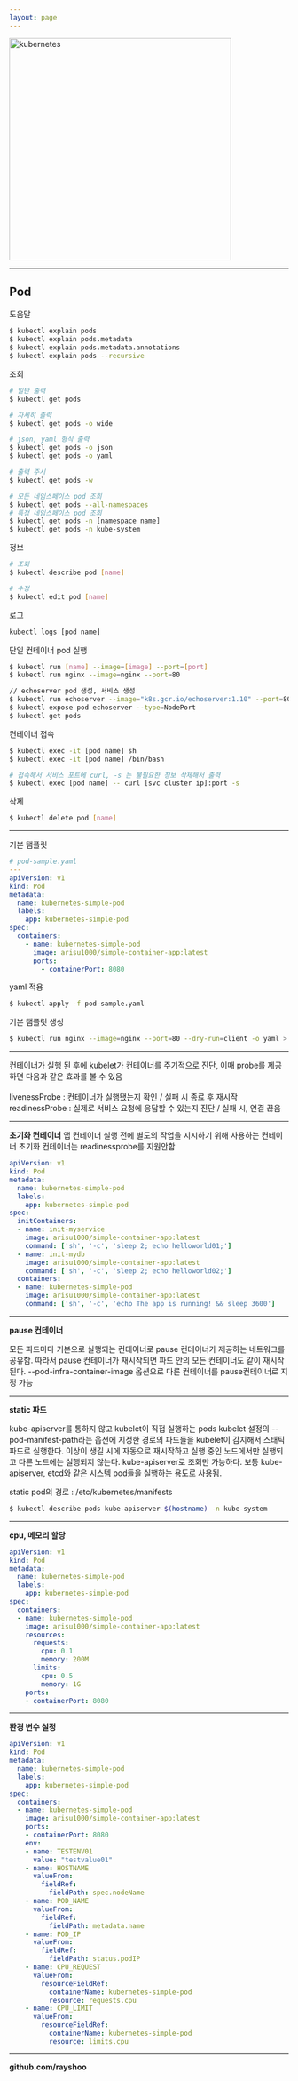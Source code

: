 ```yaml
---
layout: page
---
```


<img src="/assets/images/kubernetes.png" alt="kubernetes" width="400px">

<hr/>

## Pod

도움말
```sh
$ kubectl explain pods
$ kubectl explain pods.metadata
$ kubectl explain pods.metadata.annotations
$ kubectl explain pods --recursive
```

조회
```sh
# 일반 출력
$ kubectl get pods

# 자세히 출력
$ kubectl get pods -o wide

# json, yaml 형식 출력
$ kubectl get pods -o json
$ kubectl get pods -o yaml

# 출력 주시
$ kubectl get pods -w

# 모든 네임스페이스 pod 조회
$ kubectl get pods --all-namespaces
# 특정 네임스페이스 pod 조회
$ kubectl get pods -n [namespace name]
$ kubectl get pods -n kube-system
```

정보
```sh
# 조회
$ kubectl describe pod [name]

# 수정
$ kubectl edit pod [name]

```

로그

```sh
kubectl logs [pod name]
```

단일 컨테이너 pod 실행
```sh
$ kubectl run [name] --image=[image] --port=[port]
$ kubectl run nginx --image=nginx --port=80

// echoserver pod 생성, 서비스 생성
$ kubectl run echoserver --image="k8s.gcr.io/echoserver:1.10" --port=8080
$ kubectl expose pod echoserver --type=NodePort
$ kubectl get pods
```

컨테이너 접속
```sh
$ kubectl exec -it [pod name] sh
$ kubectl exec -it [pod name] /bin/bash

# 접속해서 서비스 포트에 curl, -s 는 불필요한 정보 삭제해서 출력
$ kubectl exec [pod name] -- curl [svc cluster ip]:port -s
```

삭제
```sh
$ kubectl delete pod [name]
```
<hr/>

기본 탬플릿

```yaml
# pod-sample.yaml
---
apiVersion: v1
kind: Pod
metadata:
  name: kubernetes-simple-pod
  labels:
    app: kubernetes-simple-pod
spec:
  containers:
    - name: kubernetes-simple-pod
      image: arisu1000/simple-container-app:latest
      ports:
        - containerPort: 8080
```

yaml 적용
```sh
$ kubectl apply -f pod-sample.yaml
```

기본 탬플릿 생성
```sh
$ kubectl run nginx --image=nginx --port=80 --dry-run=client -o yaml > abc.yaml
```

<hr/>
컨테이너가 실행 된 후에 kubelet가 컨테이너를 주기적으로 진단, 이때 probe를 제공하면 다음과 같은 효과를 볼 수 있음
<br/><br/>
livenessProbe : 컨테이너가 실행됐는지 확인 / 실패 시 종료 후 재시작<br/>
readinessProbe : 실제로 서비스 요청에 응답할 수 있는지 진단 / 실패 시, 연결 끊음

<hr/>

**초기화 컨테이너**
앱 컨테이너 실행 전에 별도의 작업을 지시하기 위해 사용하는 컨테이너
초기화 컨테이너는 readinessprobe를 지원안함

```yaml
apiVersion: v1
kind: Pod
metadata:
  name: kubernetes-simple-pod
  labels:
    app: kubernetes-simple-pod
spec:
  initContainers:
  - name: init-myservice
    image: arisu1000/simple-container-app:latest
    command: ['sh', '-c', 'sleep 2; echo helloworld01;']
  - name: init-mydb
    image: arisu1000/simple-container-app:latest
    command: ['sh', '-c', 'sleep 2; echo helloworld02;']
  containers:
  - name: kubernetes-simple-pod 
    image: arisu1000/simple-container-app:latest
    command: ['sh', '-c', 'echo The app is running! && sleep 3600']
```

<hr/>

**pause 컨테이너**

모든 파드마다 기본으로 실행되는 컨테이너로 pause 컨테이너가 제공하는 네트워크를 공유함. 따라서 pause 컨테이너가 재시작되면 파드 안의 모든 컨테이너도 같이 재시작된다.
--pod-infra-container-image 옵션으로 다른 컨테이너를 pause컨테이너로 지정 가능

<hr/>

**static 파드**

kube-apiserver를 통하지 않고 kubelet이 직접 실행하는 pods
kubelet 설정의 --pod-manifest-path라는 옵션에 지정한 경로의 파드들을 kubelet이 감지해서 스태틱 파드로 실행한다. 이상이 생길 시에 자동으로 재시작하고 실행 중인 노드에서만 실행되고 다른 노드에는 실행되지 않는다.
kube-apiserver로 조회만 가능하다. 보통 kube-apiserver, etcd와 같은 시스템 pod들을 실행하는 용도로 사용됨.

static pod의 경로 : /etc/kubernetes/manifests
```sh
$ kubectl describe pods kube-apiserver-$(hostname) -n kube-system
```

<hr/>

**cpu, 메모리 할당**

```yaml
apiVersion: v1
kind: Pod
metadata:
  name: kubernetes-simple-pod
  labels:
    app: kubernetes-simple-pod
spec:
  containers:
  - name: kubernetes-simple-pod
    image: arisu1000/simple-container-app:latest
    resources:
      requests:
        cpu: 0.1
        memory: 200M
      limits:
        cpu: 0.5
        memory: 1G
    ports:
    - containerPort: 8080
```

<hr/>

**환경 변수 설정**

```yaml
apiVersion: v1
kind: Pod
metadata:
  name: kubernetes-simple-pod
  labels:
    app: kubernetes-simple-pod
spec:
  containers:
  - name: kubernetes-simple-pod
    image: arisu1000/simple-container-app:latest
    ports:
    - containerPort: 8080
    env:
    - name: TESTENV01
      value: "testvalue01"
    - name: HOSTNAME
      valueFrom:
        fieldRef:
          fieldPath: spec.nodeName
    - name: POD_NAME
      valueFrom:
        fieldRef:
          fieldPath: metadata.name
    - name: POD_IP
      valueFrom:
        fieldRef:
          fieldPath: status.podIP
    - name: CPU_REQUEST
      valueFrom:
        resourceFieldRef:
          containerName: kubernetes-simple-pod
          resource: requests.cpu
    - name: CPU_LIMIT
      valueFrom:
        resourceFieldRef:
          containerName: kubernetes-simple-pod
          resource: limits.cpu          
```

<hr/>

**github.com/rayshoo**